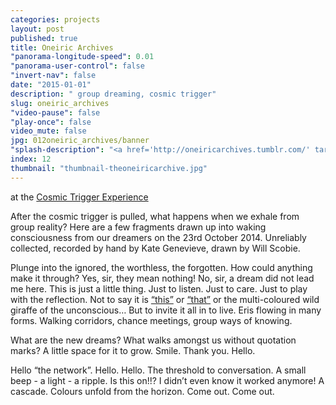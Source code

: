 ```yaml
---
categories: projects
layout: post
published: true
title: Oneiric Archives
"panorama-longitude-speed": 0.01
"panorama-user-control": false
"invert-nav": false
date: "2015-01-01"
description: " group dreaming, cosmic trigger"
slug: oneiric_archives
"video-pause": false
"play-once": false
video_mute: false
jpg: 012oneiric_archives/banner
"splash-description": "<a href='http://oneiricarchives.tumblr.com/' target='blank'>Visit the Oneiric Archives</a>"
index: 12
thumbnail: "thumbnail-theoneiricarchive.jpg"
---
```



at the [Cosmic Trigger Experience](http://cosmictriggerplay.com/)

After the cosmic trigger is pulled, what happens when we exhale from group reality? Here are a few fragments drawn up into waking consciousness from our dreamers on the 23rd October 2014. Unreliably collected, recorded by hand by Kate Genevieve, drawn by Will Scobie. 

Plunge into the ignored, the worthless, the forgotten. How could anything make it through? Yes, sir, they mean nothing! No, sir, a dream did not lead me here. This is just a little thing. Just to listen. Just to care. Just to play with the reflection. Not to say it is [“this”](http://oneiricarchives.tumblr.com/) or [“that”](http://oneiricarchives.tumblr.com/) or the multi-coloured wild giraffe of the unconscious… But to invite it all in to live. Eris flowing in many forms. Walking corridors, chance meetings, group ways of knowing. 

What are the new dreams? What walks amongst us without quotation marks? A little space for it to grow. 
Smile. Thank you. Hello. 

Hello “the network”. Hello. Hello. The threshold to conversation. 
A small beep - a light - a ripple. Is this on!!? I didn’t even know it worked anymore! A cascade. Colours unfold from the horizon. Come out. Come out.
